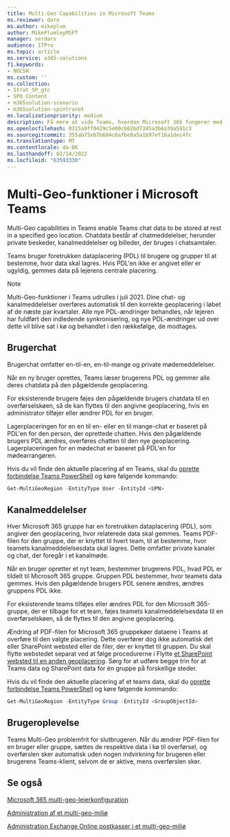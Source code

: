 ```yaml
---
title: Multi-Geo Capabilities in Microsoft Teams
ms.reviewer: daro
ms.author: mikeplum
author: MikePlumleyMSFT
manager: serdars
audience: ITPro
ms.topic: article
ms.service: o365-solutions
f1.keywords:
- NOCSH
ms.custom: ''
ms.collection:
- Strat_SP_gtc
- SPO_Content
- m365solution-scenario
- m365solution-spintranet
ms.localizationpriority: medium
description: Få mere at vide Teams, hvordan Microsoft 365 fungerer med Microsoft 365 Multi-Geo.
ms.openlocfilehash: 0315a9ff0429c5e00c662bd7345a3b6a39a591c3
ms.sourcegitcommit: 355ab75eb7b604c6afbe9a5a1b97ef16a1dec4fc
ms.translationtype: MT
ms.contentlocale: da-DK
ms.lasthandoff: 02/14/2022
ms.locfileid: "63593330"
---
```

# <a name="multi-geo-capabilities-in-microsoft-teams"></a>Multi-Geo-funktioner i Microsoft Teams

Multi-Geo capabilities in Teams enable Teams chat data to be stored at rest in a specified geo location. Chatdata består af chatmeddelelser, herunder private beskeder, kanalmeddelelser og billeder, der bruges i chatsamtaler.

Teams bruger foretrukken dataplacering (PDL) til brugere og grupper til at bestemme, hvor data skal lagres. Hvis PDL'en ikke er angivet eller er ugyldig, gemmes data på lejerens centrale placering.

> [!NOTE]
> Multi-Geo-funktioner i Teams udrulles i juli 2021. Dine chat- og kanalmeddelelser overføres automatisk til den korrekte geoplacering i løbet af de næste par kvartaler. Alle nye PDL-ændringer behandles, når lejeren har fuldført den indledende synkronisering, og nye PDL-ændringer ud over dette vil blive sat i kø og behandlet i den rækkefølge, de modtages.

## <a name="user-chat"></a>Brugerchat

Brugerchat omfatter en-til-en, en-til-mange og private mødemeddelelser.

Når en ny bruger oprettes, Teams læser brugerens PDL og gemmer alle deres chatdata på den pågældende geoplacering.

For eksisterende brugere føjes den pågældende brugers chatdata til en overførselskøen, så de kan flyttes til den angivne geoplacering, hvis en administrator tilføjer eller ændrer PDL for en bruger.

Lagerplaceringen for en en til en- eller en til mange-chat er baseret på PDL'en for den person, der oprettede chatten. Hvis den pågældende brugers PDL ændres, overføres chatten til den nye geoplacering. Lagerplaceringen for en mødechat er baseret på PDL'en for mødearrangøren.

Hvis du vil finde den aktuelle placering af en Teams, skal du [oprette forbindelse Teams PowerShell](/powershell/module/teams/connect-microsoftteams) og køre følgende kommando:

```PowerShell
Get-MultiGeoRegion -EntityType User -EntityId <UPN>
```

## <a name="channel-messages"></a>Kanalmeddelelser

Hver Microsoft 365 gruppe har en foretrukken dataplacering (PDL), som angiver den geoplacering, hvor relaterede data skal gemmes. Teams PDF-filen for den gruppe, der er knyttet til hvert team, til at bestemme, hvor teamets kanalmeddelelsesdata skal lagres. Dette omfatter private kanaler og chat, der foregår i et kanalmøde.

Når en bruger opretter et nyt team, bestemmer brugerens PDL, hvad PDL er tildelt til Microsoft 365 gruppe. Gruppen PDL bestemmer, hvor teamets data gemmes. Hvis den pågældende brugers PDL senere ændres, ændres gruppens PDL ikke.

For eksisterende teams tilføjes eller ændres PDL for den Microsoft 365-gruppe, der er tilbage for et team, føjes teamets kanalmeddelelsesdata til en overførselskøen, så de flyttes til den angivne geoplacering.

Ændring af PDF-filen for Microsoft 365 gruppekøer dataene i Teams at overføre til den valgte placering. Dette overfører dog ikke automatisk det eller SharePoint websted eller de filer, der er knyttet til gruppen. Du skal flytte webstedet separat ved at følge procedurerne i Flytte [et SharePoint websted til en anden geoplacering](/microsoft-365/enterprise/move-sharepoint-between-geo-locations). Sørg for at udføre begge trin for at Teams data og SharePoint data for én gruppe på forskellige steder.

Hvis du vil finde den aktuelle placering af et teams data, skal du [oprette forbindelse Teams PowerShell](/powershell/module/teams/connect-microsoftteams) og køre følgende kommando:

```PowerShell
Get-MultiGeoRegion -EntityType Group -EntityId <GroupObjectId>
```

## <a name="user-experience"></a>Brugeroplevelse

Teams Multi-Geo problemfrit for slutbrugeren. Når du ændrer PDF-filen for en bruger eller gruppe, sættes de respektive data i kø til overførsel, og overførslen sker automatisk uden nogen indvirkning for brugeren eller brugerens Teams-klient, selvom de er aktive, mens overførslen sker.

## <a name="see-also"></a>Se også

[Microsoft 365 multi-geo-lejerkonfiguration](/microsoft-365/enterprise/multi-geo-tenant-configuration)

[Administration af et multi-geo-miljø](administering-a-multi-geo-environment.md)

[Administration Exchange Online postkasser i et multi-geo-miljø](administering-exchange-online-multi-geo.md)

